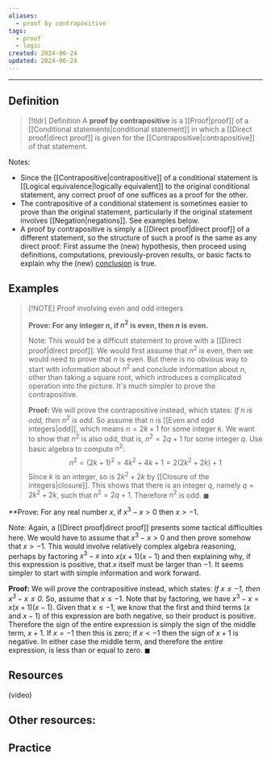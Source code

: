 ```yaml
---
aliases:
  - proof by contrapositive
tags:
  - proof
  - logic
created: 2024-06-24
updated: 2024-06-24
---
```

---
## Definition 

> [!tldr] Definition
> A **proof by contrapositive** is a [[Proof|proof]] of a [[Conditional statements|conditional statement]] in which a [[Direct proof|direct proof]] is given for the [[Contrapositive|contrapositive]] of that statement. 

Notes: 
- Since the [[Contrapositive|contrapositive]] of a conditional statement is [[Logical equivalence|logically equivalent]] to the original conditional statement, any correct proof of one suffices as a proof for the other. 
- The contrapositive of a conditional statement is sometimes easier to prove than the original statement, particularly if the original statement involves [[Negation|negations]]. See examples below. 
- A proof by contrapositive is simply a [[Direct proof|direct proof]] of a different statement, so the structure of such a proof is the same as any direct proof: First assume the (new) hypothesis, then proceed using definitions, computations, previously-proven results, or basic facts to explain why the (new) [conclusion](app://obsidian.md/Conditional%20statements) is true.

## Examples 

> [!NOTE] Proof involving even and odd integers
>  
> **Prove: For any integer $n$, if $n^2$ is even, then $n$ is even.**
> 
> Note: This would be a difficult statement to prove with a [[Direct proof|direct proof]]. We would first assume that $n^2$ is even, then we would need to prove that $n$ is even. But there is no obvious way to start with information about $n^2$ and conclude information about $n$, other than taking a square root, which introduces a complicated operation into the picture. It's much simpler to prove the contrapositive. 
> 
> **Proof:** We will prove the contrapositive instead, which states: *If $n$ is odd, then $n^2$ is odd.* So assume that $n$ is [[Even and odd integers|odd]], which means $n = 2k+1$ for some integer $k$. We want to show that $n^2$ is also odd, that is, $n^2 = 2q + 1$ for some integer $q$. Use basic algebra to compute $n^2$: 
> $$n^2 = (2k+1)^2 = 4k^2 + 4k + 1 = 2(2k^2 + 2k) + 1$$ Since $k$ is an integer, so is $2k^2 + 2k$ by [[Closure of the integers|closure]]. This shows that there is an integer $q$, namely $q = 2k^2 + 2k$, such that $n^2 = 2q+1$. Therefore $n^2$ is odd. ◼


**Prove: For any real number $x$, if $x^3 - x > 0$ then $x > -1$. 

Note: Again, a [[Direct proof|direct proof]] presents some tactical difficulties here. We would have to assume that $x^3 - x > 0$ and then prove somehow that $x > -1$. This would involve relatively complex algebra reasoning, perhaps by factoring $x^3 - x$ into $x(x+1)(x-1)$ and then explaining why, if this expression is positive, that $x$ itself must be larger than $-1$. It seems simpler to start with simple information and work forward. 

**Proof:** We will prove the contrapositive instead, which states: *If $x \leq -1$, then $x^3-x \leq 0$.* So, assume that $x \leq -1$. Note that by factoring, we have $x^3 - x = x(x+1)(x-1)$. Given that $x \leq -1$, we know that the first and third terms ($x$ and $x-1$) of this expression are both negative, so their product is positive. Therefore the sign of the entire expression is simply the sign of the middle term, $x+1$. If $x = -1$ then this is zero; if $x < -1$ then the sign of $x+1$ is negative. In either case the middle term, and therefore the entire expression, is less than or equal to zero. ◼

## Resources 

(video)

Other resources: 
- 

## Practice 
